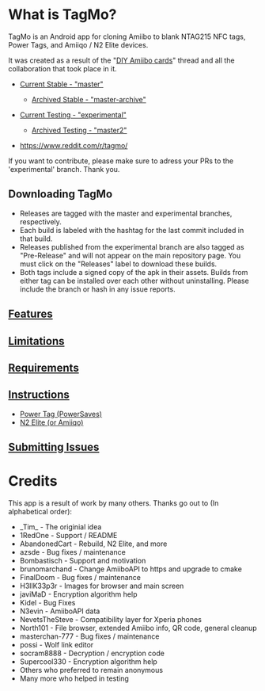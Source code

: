# What is TagMo?

TagMo is an Android app for cloning Amiibo to blank NTAG215 NFC tags, Power Tags, and Amiiqo / N2 Elite devices.

It was created as a result of the "[DIY Amiibo cards](https://gbatemp.net/threads/diy-amiibo-cards.406978/)" thread and all the collaboration that took place in it.

* [Current Stable - "master"](https://github.com/HiddenRamblings/TagMo/tree/master)
    * [Archived Stable - "master-archive"](https://github.com/HiddenRamblings/TagMo/tree/master-archive)

* [Current Testing - "experimental"](https://github.com/HiddenRamblings/TagMo/tree/experimental)
    * [Archived Testing - "master2"](https://github.com/HiddenRamblings/TagMo/tree/master2)

* https://www.reddit.com/r/tagmo/

If you want to contribute, please make sure to adress your PRs to the 'experimental' branch. Thank you.

## Downloading TagMo
* Releases are tagged with the master and experimental branches, respectively.
* Each build is labeled with the hashtag for the last commit included in that build.
* Releases published from the experimental branch are also tagged as "Pre-Release" and will not appear on the main repository page. You must click on the "Releases" label to download these builds.
* Both tags include a signed copy of the apk in their assets. Builds from either tag can be installed over each other without uninstalling. Please include the branch or hash in any issue reports.

## [Features](https://github.com/HiddenRamblings/TagMo/wiki#features)

## [Limitations](https://github.com/HiddenRamblings/TagMo/wiki#limitations)

## [Requirements](https://github.com/HiddenRamblings/TagMo/wiki#requirements)

## [Instructions](https://github.com/HiddenRamblings/TagMo/wiki/Instructions)
* [Power Tag (PowerSaves)](<https://github.com/HiddenRamblings/TagMo/wiki/Power-Tag-(PowerSaves)>)
* [N2 Elite (or Amiiqo)](<https://github.com/HiddenRamblings/TagMo/wiki/N2-Elite-(or-Amiiqo)>)

## [Submitting Issues](https://github.com/HiddenRamblings/TagMo/wiki/Submitting-Issues)

# Credits
This app is a result of work by many others. Thanks go out to (In alphabetical order):

* \_Tim\_ - The originial idea
* 1RedOne - Support / README
* AbandonedCart - Rebuild, N2 Elite, and more
* azsde - Bug fixes / maintenance
* Bombastisch - Support and motivation
* brunomarchand - Change AmiiboAPI to https and upgrade to cmake
* FinalDoom - Bug fixes / maintenance
* H3llK33p3r - Images for browser and main screen
* javiMaD - Encryption algorithm help
* Kidel - Bug Fixes
* N3evin - AmiiboAPI data
* NevetsTheSteve - Compatibility layer for Xperia phones
* North101 - File browser, extended Amiibo info, QR code, general cleanup
* masterchan-777 - Bug fixes / maintenance
* possi - Wolf link editor
* socram8888 - Decryption / encryption code
* Supercool330 - Encryption algorithm help
* Others who preferred to remain anonymous
* Many more who helped in testing
